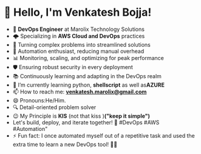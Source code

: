 # 👋 Hello, I'm Venkatesh Bojja!
- 💼 **DevOps Engineer** at Marolix Technology Solutions
- 🌩️ Specializing in **AWS Cloud and DevOps** practices
- 🚀 Turning complex problems into streamlined solutions
- 🔧 Automation enthusiast, reducing manual overhead
- 📊 Monitoring, scaling, and optimizing for peak performance
- 🛡️ Ensuring robust security in every deployment
- 📚 Continuously learning and adapting in the DevOps realm
- 🌱 I’m currently learning python, **shellscript** as well as**AZURE**
- 📫 How to reach me: **venkatesh.marolix@gmail.com**
- 😄 Pronouns:He/Him.
- 🔍 Detail-oriented problem solver
- 😉 My Principle is **KIS** (not that kiss )**("keep it simple")**
- Let's build, deploy, and iterate together! 🤝 #DevOps #AWS #Automation"
- ⚡ Fun fact: I once automated myself out of a repetitive task and used the extra time to learn a new DevOps tool! 🤖💡
<!--
**bvenkydevops/bvenkydevops** is a ✨ _special_ ✨ repository because its `README.md` (this file) appears on your GitHub profile.

Here are some ideas to get you started:

- 🔭 I’m currently working on ...
- 🌱 I’m currently learning ...
- 👯 I’m looking to collaborate on ...
- 🤔 I’m looking for help with ...
- 💬 Ask me about ...
- 📫 How to reach me: ...
- 😄 Pronouns: ...
- ⚡ Fun fact: ...
-->
